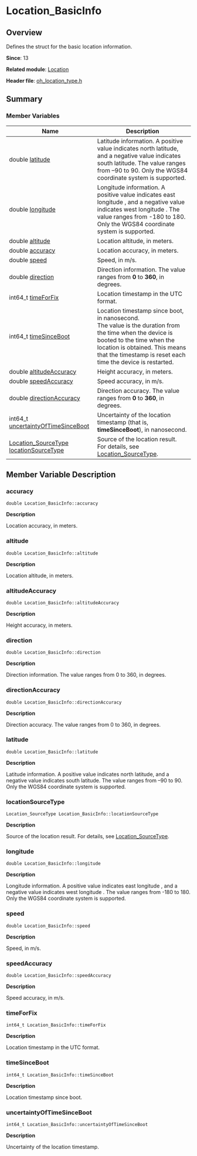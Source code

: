 # Location_BasicInfo
<!--Kit: Location Kit-->
<!--Subsystem: Location-->
<!--Owner: @liu-binjun-->
<!--Designer: @liu-binjun-->
<!--Tester: @mhy123456789-->
<!--Adviser: @RayShih-->

## Overview

Defines the struct for the basic location information.

**Since**: 13

**Related module**: [Location](_location.md)

**Header file**: [oh_location_type.h](oh__location__type_8h.md)

## Summary


### Member Variables

| Name| Description| 
| -------- | -------- |
| double [latitude](#latitude) | Latitude information. A positive value indicates north latitude, and a negative value indicates south latitude. The value ranges from –90 to 90. Only the WGS84 coordinate system is supported. | 
| double [longitude](#longitude) | Longitude information. A positive value indicates east longitude , and a negative value indicates west longitude . The value ranges from -180 to 180. Only the WGS84 coordinate system is supported. | 
| double [altitude](#altitude) | Location altitude, in meters. | 
| double [accuracy](#accuracy) | Location accuracy, in meters. | 
| double [speed](#speed) | Speed, in m/s. | 
| double [direction](#direction) | Direction information. The value ranges from **0** to **360**, in degrees. | 
| int64_t [timeForFix](#timeforfix) | Location timestamp in the UTC format. | 
| int64_t [timeSinceBoot](#timesinceboot) | Location timestamp since boot, in nanosecond.<br>The value is the duration from the time when the device is booted to the time when the location is obtained. This means that the timestamp is reset each time the device is restarted.<br>  | 
| double [altitudeAccuracy](#altitudeaccuracy) | Height accuracy, in meters. | 
| double [speedAccuracy](#speedaccuracy) | Speed accuracy, in m/s. | 
| double [directionAccuracy](#directionaccuracy) | Direction accuracy. The value ranges from **0** to **360**, in degrees. | 
| int64_t [uncertaintyOfTimeSinceBoot](#uncertaintyoftimesinceboot) | Uncertainty of the location timestamp (that is, **timeSinceBoot**), in nanosecond. | 
| [Location_SourceType](_location.md#location_sourcetype) [locationSourceType](#locationsourcetype) | Source of the location result.<br>For details, see [Location_SourceType](_location.md#location_sourcetype).| 


## Member Variable Description


### accuracy

```
double Location_BasicInfo::accuracy
```
**Description**

Location accuracy, in meters.


### altitude

```
double Location_BasicInfo::altitude
```
**Description**

Location altitude, in meters.


### altitudeAccuracy

```
double Location_BasicInfo::altitudeAccuracy
```
**Description**

Height accuracy, in meters.


### direction

```
double Location_BasicInfo::direction
```
**Description**

Direction information. The value ranges from 0 to 360, in degrees.


### directionAccuracy

```
double Location_BasicInfo::directionAccuracy
```
**Description**

Direction accuracy. The value ranges from 0 to 360, in degrees.


### latitude

```
double Location_BasicInfo::latitude
```
**Description**

Latitude information. A positive value indicates north latitude, and a negative value indicates south latitude. The value ranges from –90 to 90. Only the WGS84 coordinate system is supported.


### locationSourceType

```
Location_SourceType Location_BasicInfo::locationSourceType
```
**Description**

Source of the location result. For details, see [Location_SourceType](_location.md#location_sourcetype).


### longitude

```
double Location_BasicInfo::longitude
```
**Description**

Longitude information. A positive value indicates east longitude , and a negative value indicates west longitude . The value ranges from -180 to 180. Only the WGS84 coordinate system is supported.


### speed

```
double Location_BasicInfo::speed
```
**Description**

Speed, in m/s.


### speedAccuracy

```
double Location_BasicInfo::speedAccuracy
```
**Description**

Speed accuracy, in m/s.


### timeForFix

```
int64_t Location_BasicInfo::timeForFix
```
**Description**

Location timestamp in the UTC format.


### timeSinceBoot

```
int64_t Location_BasicInfo::timeSinceBoot
```
**Description**

Location timestamp since boot.


### uncertaintyOfTimeSinceBoot

```
int64_t Location_BasicInfo::uncertaintyOfTimeSinceBoot
```
**Description**

Uncertainty of the location timestamp.
